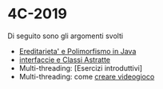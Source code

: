 # 4C-2019
Di seguito sono gli argomenti svolti
* [Ereditarieta' e Polimorfismo in Java](https://github.com/Prof-Matteo-Palitto-Peano/Java-Lesson-inheritance)
* [interfaccie e Classi Astratte](https://github.com/Prof-Matteo-Palitto-Peano/Java-Interface-AbstractClass-Magazzino)
* Multi-threading: [Esercizi introduttivi]
* Multi-threading: come [creare videogioco](https://www.youtube.com/watch?v=yczPNkDRnnY)
